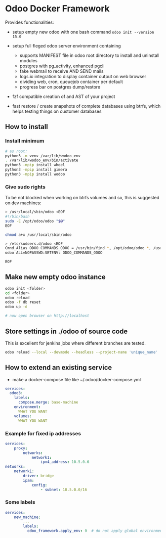 # Odoo Docker Framework

Provides functionalities:

- setup empty new odoo with one bash command `odoo init --version 15.0`

- setup full fleged odoo server environment containing
  - supports MANIFEST file in odoo root directory to install and uninstall modules
  - postgres with pg_activity, enhanced pgcli
  - fake webmail to receive AND SEND mails
  - logs.io integration to display container output on web browser
  - dividing web, cron, queuejob container per default
  - progress bar on postgres dump/restore

- fzf compatible creation of and AST of your project

- fast restore / create snapshots of complete databases using btrfs, which helps testing things on customer databases

## How to install

### Install minimum

```bash
# as root:
python3 -m venv /var/lib/wodoo_env
. /var/lib/wodoo_env/bin/activate
python3 -mpip install wheel
python3 -mpip install gimera
python3 -mpip install wodoo
```

### Give sudo rights

To be not blocked when working on btrfs volumes and so, this is suggested on dev machines:

```bash
> /usr/local/sbin/odoo <EOF
#!/bin/bash
sudo -E /opt/odoo/odoo "$@"
EOF

chmod a+x /usr/local/sbin/odoo
```

```bash
> /etc/sudoers.d/odoo <EOF
Cmnd_Alias ODOO_COMMANDS_ODOO = /usr/bin/find *, /opt/odoo/odoo *, /usr/bin/btrfs subvolume *, /usr/bin/mkdir *, /usr/bin/mv *, /usr/bin/rsync *, /usr/bin/rm *,  /usr/bin/du *, /usr/local/bin/odoo *, /opt/odoo/odoo *, /usr/bin/btrfs subvol show *, /usr/sbin/gosu *
odoo ALL=NOPASSWD:SETENV: ODOO_COMMANDS_ODOO

EOF
```

## Make new empty odoo instance

```bash
odoo init <folder>
cd <folder>
odoo reload
odoo -f db reset
odoo up -d

# now open browser on http://localhost
```

## Store settings in ./odoo of source code

This is excellent for jenkins jobs where different branches are tested.

```bash
odoo reload --local --devmode --headless --project-name 'unique_name'
```

## How to extend an existing service

- make a docker-compose file like ~/.odoo/docker-compose.yml

```yml
services:
  odoo3:
    labels:
      compose.merge: base-machine
    environment:
      WHAT YOU WANT
    volumes:
      WHAT YOU WANT

```

### Example for fixed ip addresses

```yml
services:
    proxy:
        networks:
            network1:
                ipv4_address: 10.5.0.6
networks:
    network1:
        driver: bridge
        ipam:
            config:
                - subnet: 10.5.0.0/16
```

### Some labels

```yml
services:
    new_machine:
        ...
        labels:
          odoo_framework.apply_env: 0  # do not apply global environment from settings here

```

